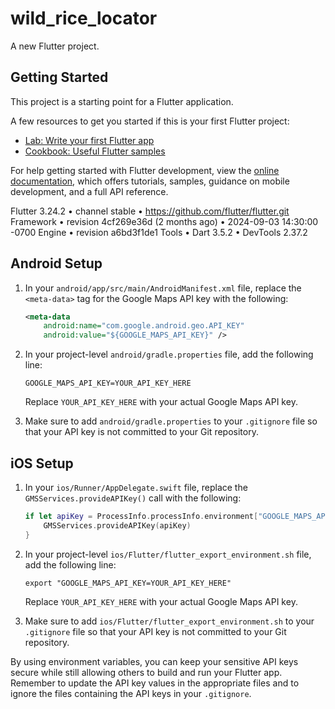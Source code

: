 # wild_rice_locator

A new Flutter project.

## Getting Started

This project is a starting point for a Flutter application.

A few resources to get you started if this is your first Flutter project:

- [Lab: Write your first Flutter app](https://docs.flutter.dev/get-started/codelab)
- [Cookbook: Useful Flutter samples](https://docs.flutter.dev/cookbook)

For help getting started with Flutter development, view the
[online documentation](https://docs.flutter.dev/), which offers tutorials,
samples, guidance on mobile development, and a full API reference.

Flutter 3.24.2 • channel stable • https://github.com/flutter/flutter.git
Framework • revision 4cf269e36d (2 months ago) • 2024-09-03 14:30:00 -0700
Engine • revision a6bd3f1de1
Tools • Dart 3.5.2 • DevTools 2.37.2

## Android Setup

1. In your `android/app/src/main/AndroidManifest.xml` file, replace the `<meta-data>` tag for the Google Maps API key with the following:

   ```xml
   <meta-data
       android:name="com.google.android.geo.API_KEY"
       android:value="${GOOGLE_MAPS_API_KEY}" />
   ```

2. In your project-level `android/gradle.properties` file, add the following line:

   ```
   GOOGLE_MAPS_API_KEY=YOUR_API_KEY_HERE
   ```

   Replace `YOUR_API_KEY_HERE` with your actual Google Maps API key.

3. Make sure to add `android/gradle.properties` to your `.gitignore` file so that your API key is not committed to your Git repository.

## iOS Setup

1. In your `ios/Runner/AppDelegate.swift` file, replace the `GMSServices.provideAPIKey()` call with the following:

   ```swift
   if let apiKey = ProcessInfo.processInfo.environment["GOOGLE_MAPS_API_KEY"] {
       GMSServices.provideAPIKey(apiKey)
   }
   ```

2. In your project-level `ios/Flutter/flutter_export_environment.sh` file, add the following line:

   ```
   export "GOOGLE_MAPS_API_KEY=YOUR_API_KEY_HERE"
   ```

   Replace `YOUR_API_KEY_HERE` with your actual Google Maps API key.

3. Make sure to add `ios/Flutter/flutter_export_environment.sh` to your `.gitignore` file so that your API key is not committed to your Git repository.

By using environment variables, you can keep your sensitive API keys secure while still allowing others to build and run your Flutter app. Remember to update the API key values in the appropriate files and to ignore the files containing the API keys in your `.gitignore`.
